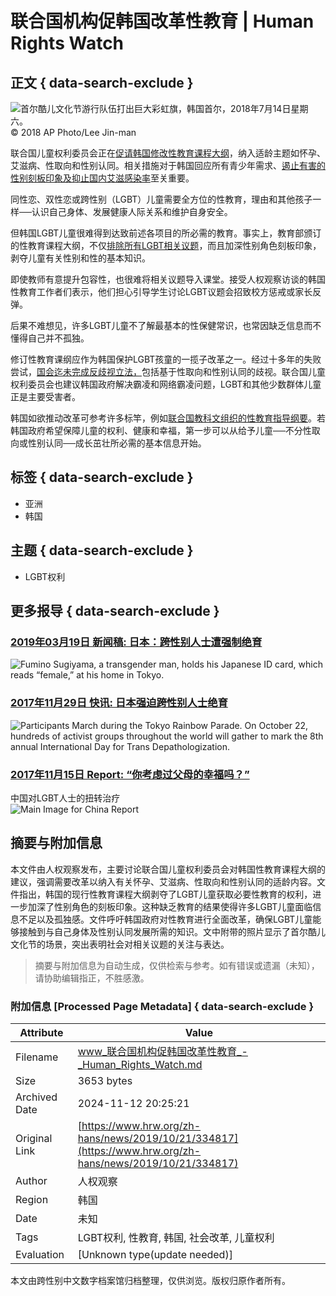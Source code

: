 # 联合国机构促韩国改革性教育 | Human Rights Watch

## 正文 { data-search-exclude }


![首尔酷儿文化节游行队伍打出巨大彩虹旗，韩国首尔，2018年7月14日星期六。](https://www.hrw.org/sites/default/files/styles/embed_xxl/public/multimedia_images_2019/201910asia_southkorea_lgbt_flag.jpg?itok=UWjk5geB)  
© 2018 AP Photo/Lee Jin-man

联合国儿童权利委员会正在[促请韩国修改性教育课程大纲](https://tbinternet.ohchr.org/Treaties/CRC/Shared%20Documents/KOR/CRC_C_KOR_CO_5-6_37303_E.pdf)，纳入适龄主题如怀孕、艾滋病、性取向和性别认同。相关措施对于韩国回应所有青少年需求、[遏止有害的性别刻板印象及抑止国内艾滋感染率](https://www.hrw.org/news/2018/12/18/submission-human-rights-watch-committee-rights-child-south-korea)至关重要。

同性恋、双性恋或跨性别（LGBT）儿童需要全方位的性教育，理由和其他孩子一样──认识自己身体、发展健康人际关系和维护自身安全。

但韩国LGBT儿童很难得到达致前述各项目的所必需的教育。事实上，教育部颁订的性教育课程大纲，不仅[排除所有LGBT相关议题](http://www.koreaherald.com/view.php?ud=20170208000720)，而且加深性别角色刻板印象，剥夺儿童有关性别和性的基本知识。

即使教师有意提升包容性，也很难将相关议题导入课堂。接受人权观察访谈的韩国性教育工作者们表示，他们担心引导学生讨论LGBT议题会招致校方惩戒或家长反弹。

后果不难想见，许多LGBT儿童不了解最基本的性保健常识，也常因缺乏信息而不懂得自己并不孤独。

修订性教育课纲应作为韩国保护LGBT孩童的一揽子改革之一。经过十多年的失败尝试，[国会迄未完成反歧视立法，](http://english.hani.co.kr/arti/english_edition/e_national/896150.html)包括基于性取向和性别认同的歧视。联合国儿童权利委员会也建议韩国政府解决霸凌和网络霸凌问题，LGBT和其他少数群体儿童正是主要受害者。

韩国如欲推动改革可参考许多标竿，例如[联合国教科文组织的性教育指导纲要](https://en.unesco.org/news/urges-comprehensive-approach-sexuality-education)。若韩国政府希望保障儿童的权利、健康和幸福，第一步可以从给予儿童──不分性取向或性别认同──成长茁壮所必需的基本信息开始。

## 标签 { data-search-exclude }
- 亚洲
- 韩国

## 主题 { data-search-exclude }
- LGBT权利

## 更多报导 { data-search-exclude }

### [2019年03月19日 新闻稿: 日本：跨性别人士遭强制绝育](https://www.hrw.org/news/2019/03/19/327813)  
![Fumino Sugiyama, a transgender man, holds his Japanese ID card, which reads “female,” at his home in Tokyo.](https://www.hrw.org/sites/default/files/styles/square/public/multimedia_images_2019/201903lgbt_japan_main_2.jpg?itok=g3c5MvDd)

### [2017年11月29日 快讯: 日本强迫跨性别人士绝育](https://www.hrw.org/news/2017/11/29/311961)  
![Participants March during the Tokyo Rainbow Parade. On October 22, hundreds of activist groups throughout the world will gather to mark the 8th annual International Day for Trans Depathologization.](https://www.hrw.org/sites/default/files/styles/square/public/multimedia_images_2017/201710lgbt_global_transdepathologizationjp.jpg?itok=_EPy8mNj)

### [2017年11月15日 Report: “你考虑过父母的幸福吗？”](https://www.hrw.org/report/2017/11/15/311127)  
中国对LGBT人士的扭转治疗  
![Main Image for China Report](https://www.hrw.org/sites/default/files/styles/square/public/multimedia_images_2017/201711asia_china_main.jpeg?itok=scLCe6Z2)

## 摘要与附加信息

<!-- tcd_abstract -->
本文件由人权观察发布，主要讨论联合国儿童权利委员会对韩国性教育课程大纲的建议，强调需要改革以纳入有关怀孕、艾滋病、性取向和性别认同的适龄内容。文件指出，韩国的现行性教育课程大纲剥夺了LGBT儿童获取必要性教育的权利，进一步加深了性别角色的刻板印象。这种缺乏教育的结果使得许多LGBT儿童面临信息不足以及孤独感。文件呼吁韩国政府对性教育进行全面改革，确保LGBT儿童能够接触到与自己身体及性别认同发展所需的知识。文中附带的照片显示了首尔酷儿文化节的场景，突出表明社会对相关议题的关注与表达。
<!-- tcd_abstract_end -->

> 摘要与附加信息为自动生成，仅供检索与参考。如有错误或遗漏（未知），请协助编辑指正，不胜感激。

### 附加信息 [Processed Page Metadata] { data-search-exclude }

| Attribute       | Value                                  |
|-----------------|----------------------------------------|
| Filename        | www_联合国机构促韩国改革性教育_-_Human_Rights_Watch.md                             |
| Size            | 3653 bytes                           |
| Archived Date   | 2024-11-12 20:25:21                             |
| Original Link   | [https://www.hrw.org/zh-hans/news/2019/10/21/334817](https://www.hrw.org/zh-hans/news/2019/10/21/334817)                       |
| Author          | 人权观察                               |
| Region          | 韩国                               |
| Date            | 未知                                 |
| Tags            | LGBT权利, 性教育, 韩国, 社会改革, 儿童权利                                 |
| Evaluation            | [Unknown type(update needed)]                                 |
<!-- tcd_table_end -->

本文由跨性别中文数字档案馆归档整理，仅供浏览。版权归原作者所有。

